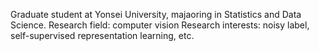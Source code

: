 Graduate student at Yonsei University, majaoring in Statistics and Data Science.
Research field: computer vision
Research interests: noisy label, self-supervised representation learning, etc.

<!---
NanoPyro/NanoPyro is a ✨ special ✨ repository because its `README.md` (this file) appears on your GitHub profile.
You can click the Preview link to take a look at your changes.
--->
